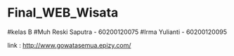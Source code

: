# Final_WEB_Wisata
#kelas B
#Muh Reski Saputra - 60200120075
#Irma Yulianti - 60200120095

link : http://www.gowatasemua.epizy.com/
